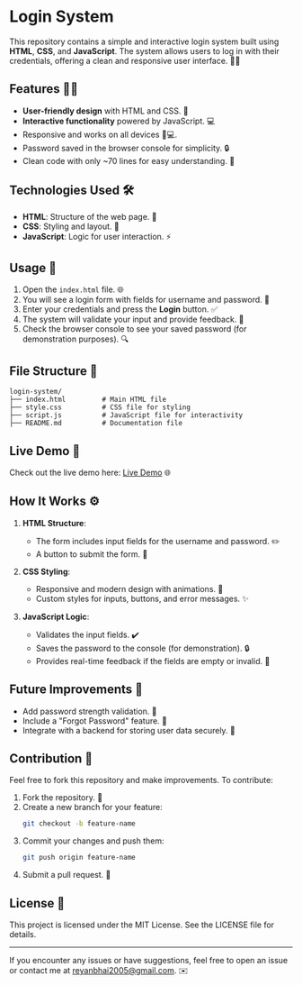 # Login System

This repository contains a simple and interactive login system built using **HTML**, **CSS**, and **JavaScript**. The system allows users to log in with their credentials, offering a clean and responsive user interface. 🌟✨

## Features 🚀✨

- **User-friendly design** with HTML and CSS. 🎨
- **Interactive functionality** powered by JavaScript. 💻
- Responsive and works on all devices 📱💻.
- Password saved in the browser console for simplicity. 🔒
- Clean code with only ~70 lines for easy understanding. 🧹

## Technologies Used 🛠️

- **HTML**: Structure of the web page. 📄
- **CSS**: Styling and layout. 🎨
- **JavaScript**: Logic for user interaction. ⚡

## Usage 🎯

1. Open the `index.html` file. 🌐
2. You will see a login form with fields for username and password. 📝
3. Enter your credentials and press the **Login** button. ✅
4. The system will validate your input and provide feedback. 🔁
5. Check the browser console to see your saved password (for demonstration purposes). 🔍

## File Structure 📂

```
login-system/
├── index.html         # Main HTML file
├── style.css          # CSS file for styling
├── script.js          # JavaScript file for interactivity
├── README.md          # Documentation file
```

## Live Demo 🌟

Check out the live demo here: [Live Demo](https://your-demo-link.com) 🌐

## How It Works ⚙️

1. **HTML Structure**:
   - The form includes input fields for the username and password. ✏️
   - A button to submit the form. 🔘

2. **CSS Styling**:
   - Responsive and modern design with animations. 💫
   - Custom styles for inputs, buttons, and error messages. ✨

3. **JavaScript Logic**:
   - Validates the input fields. ✔️
   - Saves the password to the console (for demonstration). 🔒
   - Provides real-time feedback if the fields are empty or invalid. 📢

## Future Improvements 🚀

- Add password strength validation. 💪
- Include a "Forgot Password" feature. 🔗
- Integrate with a backend for storing user data securely. 📂

## Contribution 🤝

Feel free to fork this repository and make improvements. To contribute:

1. Fork the repository. 🍴
2. Create a new branch for your feature:
   ```bash
   git checkout -b feature-name
   ```
3. Commit your changes and push them:
   ```bash
   git push origin feature-name
   ```
4. Submit a pull request. 📨

## License 📄

This project is licensed under the MIT License. See the LICENSE file for details.

---

If you encounter any issues or have suggestions, feel free to open an issue or contact me at [reyanbhai2005@gmail.com](mailto:reyanbhai2005@gmail.com). ✉️
